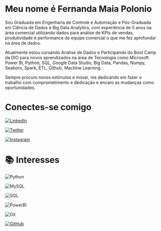 
# Meu nome é Fernanda Maia Polonio

Sou Graduada em Engenharia de Controle e Automação e Pós-Graduada em Ciência de Dados e Big Data Analytics, com experiência de 5 anos na área comercial utilizando dados para análise de KPIs de vendas, produtividade e performance da equipe comercial o que me fez aprofundar na área de dados. 

Atualmente estou cursando Análise de Dados e Participando do Boot Camp da DIO para novos aprendizados na área de Tecnologia como Microsoft Power BI, Python, SQL, Google Data Studio, Big Data, Pandas, Numpy, Seaborn, Spark, ETL, Github, Machine Learning.

Sempre procuro novos estímulos e inovar, me dedicando em fazer o trabalho com comprometimento e dedicação e encaro as mudanças como oportunidades.

# Conectes-se comigo

[![LinkedIn](https://img.shields.io/badge/LinkedIn-000?style=for-the-badge&logo=linkedin&logoColor=0E76A8)](https://www.linkedin.com/in/fernanda-maia-polonio/)


[![Twitter](https://img.shields.io/badge/Twitter-000?style=for-the-badge&logo=twitter)](https://twitter.com/Nanda_Polonio)

[![Instagram](https://img.shields.io/badge/Instagram-000?style=for-the-badge&logo=instagram)](https://www.instagram.com/maiapolonio/)

# 📚 Interesses

![Python](https://img.shields.io/badge/Python-000?style=for-the-badge&logo=python)

![MySQL](https://img.shields.io/badge/MySQL-000?style=for-the-badge&logo=mysql)

![SQL](https://img.shields.io/badge/Microsoft%20SQL%20Server-000.svg?style=for-the-badge&logo=Microsoft-SQL-Server&logoColor=white)

![PowerBI](https://img.shields.io/badge/Power%20BI-F2C811.svg?style=for-the-badge&logo=Power-BI&logoColor=black)

![Git](https://img.shields.io/badge/Git-000?style=for-the-badge&logo=git)

[![GitHub](https://img.shields.io/badge/GitHub-000?style=for-the-badge&logo=github&logoColor=30A3DC)](https://docs.github.com/)
